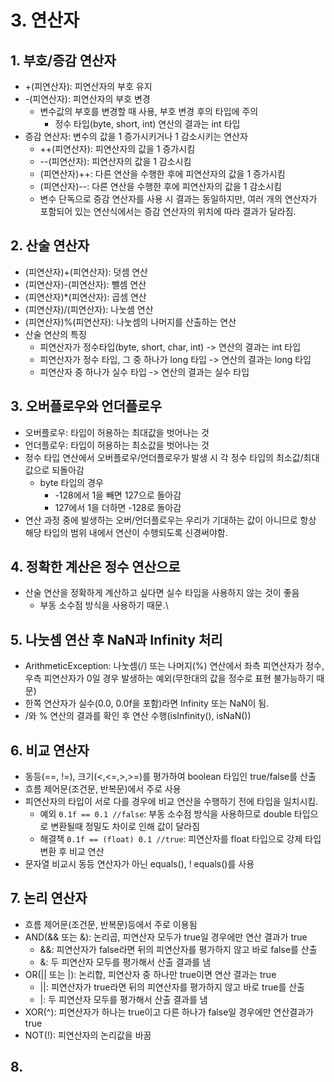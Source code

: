# 3. 연산자
## 1. 부호/증감 연산자
- +(피연산자): 피연산자의 부호 유지
- -(피연산자): 피연산자의 부호 변경 
  - 변수값의 부호를 변경할 때 사용, 부호 변경 후의 타입에 주의
    - 정수 타입(byte, short, int) 연산의 결과는 int 타입
- 증감 연산자: 변수의 값을 1 증가시키거나 1 감소시키는 연산자
  - ++(피연산자): 피연산자의 값을 1 증가시킴
  - --(피연산자): 피연산자의 값을 1 감소시킴
  - (피연산자)++: 다른 연산을 수행한 후에 피연산자의 값을 1 증가시킴
  - (피연산자)--: 다른 연산을 수행한 후에 피연산자의 값을 1 감소시킴
  - 변수 단독으로 증감 연산자를 사용 시 결과는 동일하지만, 여러 개의 연산자가 포함되어 있는 연산식에서는 증감 연산자의 위치에 따라 결과가 달라짐.
## 2. 산술 연산자
- (피연산자)+(피연산자): 덧셈 연산
- (피연산자)-(피연산자): 뺄셈 연산
- (피연산자)*(피연산자): 곱셈 연산
- (피연산자)/(피연산자): 나눗셈 연산
- (피연산자)%(피연산자): 나눗셈의 나머지를 산출하는 연산
- 산술 연산의 특징
  - 피연산자가 정수타입(byte, short, char, int) -> 연산의 결과는 int 타입
  - 피연산자가 정수 타입, 그 중 하나가 long 타입 -> 연산의 결과는 long 타입
  - 피연산자 중 하나가 실수 타입 -> 연산의 결과는 실수 타입
## 3. 오버플로우와 언더플로우
- 오버플로우: 타입이 허용하는 최대값을 벗어나는 것
- 언더플로우: 타입이 허용하는 최소값을 벗어나는 것
- 정수 타입 연산에서 오버플로우/언더플로우가 발생 시 각 정수 타입의 최소값/최대값으로 되돌아감
  - byte 타입의 경우
    - -128에서 1을 빼면 127으로 돌아감
    - 127에서 1을 더하면 -128로 돌아감
- 연산 과정 중에 발생하는 오버/언더플로우는 우리가 기대하는 값이 아니므로 항상 해당 타입의 범위 내에서 연산이 수행되도록 신경써야함.
## 4. 정확한 계산은 정수 연산으로
- 산술 연산을 정확하게 계산하고 싶다면 실수 타입을 사용하지 않는 것이 좋음
  - 부동 소수점 방식을 사용하기 때문.\
## 5. 나눗셈 연산 후 NaN과 Infinity 처리
- ArithmeticException: 나눗셈(/) 또는 나머지(%) 연산에서 좌측 피연산자가 정수, 우측 피연산자가 0일 경우 발생하는 예외(무한대의 값을 정수로 표현 불가능하기 때문)
- 한쪽 연산자가 실수(0.0, 0.0f을 포함)라면 Infinity 또는 NaN이 됨.
- /와 % 연산의 결과를 확인 후 연산 수행(isInfinity(), isNaN())
## 6. 비교 연산자
- 동등(==, !=), 크기(<,<=,>,>=)를 평가하여 boolean 타입인 true/false를 산출
- 흐름 제어문(조건문, 반복문)에서 주로 사용
- 피연산자의 타입이 서로 다를 경우에 비교 연산을 수행하기 전에 타입을 일치시킴.
  - 예외 `0.1f == 0.1 //false`: 부동 소수점 방식을 사용하므로 double 타입으로 변환될때 정밀도 차이로 인해 값이 달라짐 
  - 해결책 `0.1f == (float) 0.1 //true`: 피연산자를 float 타입으로 강제 타입 변환 후 비교 연산
- 문자열 비교시 동등 연산자가 아닌 equals(), ! equals()를 사용
## 7. 논리 연산자
- 흐름 제어문(조건문, 반복문)등에서 주로 이용됨
- AND(&& 또는 &): 논리곱, 피연산자 모두가 true일 경우에만 연산 결과가 true
  - &&: 피연산자가 false라면 뒤의 피연산자를 평가하지 않고 바로 false를 산출
  - &: 두 피연산자 모두를 평가해서 산출 결과를 냄
- OR(|| 또는 |): 논리합, 피연산자 중 하나만 true이면 연산 결과는 true
  - ||: 피연산자가 true라면 뒤의 피연산자를 평가하지 않고 바로 true를 산출
  - |: 두 피연산자 모두를 평가해서 산출 결과를 냄
- XOR(^): 피연산자가 하나는 true이고 다른 하나가 false일 경우에만 연산결과가 true
- NOT(!): 피연산자의 논리값을 바꿈
## 8. 